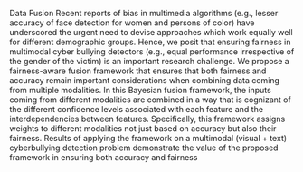 
Data Fusion
Recent reports of bias in multimedia algorithms  (e.g., lesser accuracy of face detection for women and persons of color) have underscored the urgent need to devise approaches
 which work equally well for different demographic groups.  Hence, we posit that ensuring fairness in multimodal cyber bullying detectors (e.g., equal performance irrespective of the
 gender of the victim) is an important research challenge. We propose a fairness-aware fusion framework that ensures that both fairness and accuracy remain important considerations
 when combining data coming from multiple modalities. In this Bayesian fusion framework, the inputs coming from  different modalities are combined in a way that is cognizant
 of the different confidence levels associated with each feature  and the interdependencies between features. Specifically, this framework assigns weights to different modalities not just
 based on accuracy but also their fairness. Results of applying  the framework on a multimodal (visual + text) cyberbullying detection problem demonstrate the value of the proposed
 framework in ensuring both accuracy and fairness

